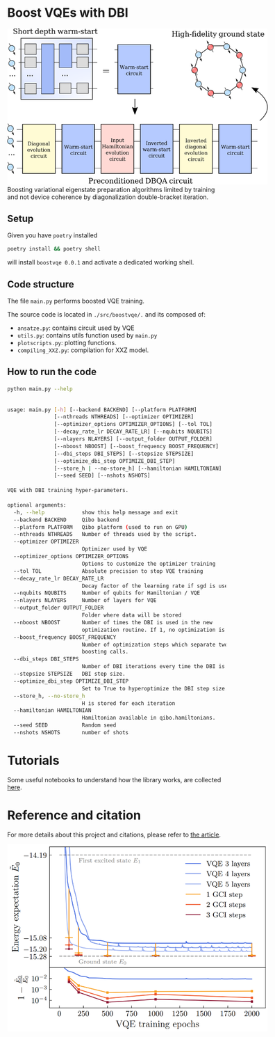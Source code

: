 # Boost VQEs with DBI

<img src="figures/diagram.png" style="solid #000; max-width:600px; max-height:1000px;">
Boosting variational eigenstate preparation algorithms limited by training and not device coherence by diagonalization double-bracket iteration.

## Setup

Given you have `poetry` installed

```sh
poetry install && poetry shell
```

will install `boostvqe 0.0.1` and activate a dedicated working shell.

## Code structure

The file `main.py` performs boosted VQE training.

The source code is located in `./src/boostvqe/.` and its composed of:

* `ansatze.py`: contains circuit used by VQE
* `utils.py`: contains utils function used by `main.py`
* `plotscripts.py`: plotting functions.
* `compiling_XXZ.py`: compilation for XXZ model.

## How to run the code

```sh
python main.py --help
```

```sh

usage: main.py [-h] [--backend BACKEND] [--platform PLATFORM]
               [--nthreads NTHREADS] [--optimizer OPTIMIZER]
               [--optimizer_options OPTIMIZER_OPTIONS] [--tol TOL]
               [--decay_rate_lr DECAY_RATE_LR] [--nqubits NQUBITS]
               [--nlayers NLAYERS] [--output_folder OUTPUT_FOLDER]
               [--nboost NBOOST] [--boost_frequency BOOST_FREQUENCY]
               [--dbi_steps DBI_STEPS] [--stepsize STEPSIZE]
               [--optimize_dbi_step OPTIMIZE_DBI_STEP]
               [--store_h | --no-store_h] [--hamiltonian HAMILTONIAN]
               [--seed SEED] [--nshots NSHOTS]

VQE with DBI training hyper-parameters.

optional arguments:
  -h, --help            show this help message and exit
  --backend BACKEND     Qibo backend
  --platform PLATFORM   Qibo platform (used to run on GPU)
  --nthreads NTHREADS   Number of threads used by the script.
  --optimizer OPTIMIZER
                        Optimizer used by VQE
  --optimizer_options OPTIMIZER_OPTIONS
                        Options to customize the optimizer training
  --tol TOL             Absolute precision to stop VQE training
  --decay_rate_lr DECAY_RATE_LR
                        Decay factor of the learning rate if sgd is used
  --nqubits NQUBITS     Number of qubits for Hamiltonian / VQE
  --nlayers NLAYERS     Number of layers for VQE
  --output_folder OUTPUT_FOLDER
                        Folder where data will be stored
  --nboost NBOOST       Number of times the DBI is used in the new
                        optimization routine. If 1, no optimization is run.
  --boost_frequency BOOST_FREQUENCY
                        Number of optimization steps which separate two DBI
                        boosting calls.
  --dbi_steps DBI_STEPS
                        Number of DBI iterations every time the DBI is called.
  --stepsize STEPSIZE   DBI step size.
  --optimize_dbi_step OPTIMIZE_DBI_STEP
                        Set to True to hyperoptimize the DBI step size.
  --store_h, --no-store_h
                        H is stored for each iteration
  --hamiltonian HAMILTONIAN
                        Hamiltonian available in qibo.hamiltonians.
  --seed SEED           Random seed
  --nshots NSHOTS       number of shots
```
# Tutorials

Some useful notebooks to understand how the library works, are collected [here](notebooks/notebooks_links.md).

# Reference and citation

For more details about this project and citations, please refer to [the article](https://www.arxiv.org/abs/2408.03987).

<img src="figures/hw_preserving_XXZ_10Q3L42S_cma_jumps.png" style="solid #000; max-width:600px; max-height:1000px;">
